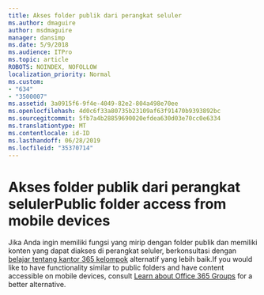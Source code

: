 ```yaml
---
title: Akses folder publik dari perangkat seluler
ms.author: dmaguire
author: msdmaguire
manager: dansimp
ms.date: 5/9/2018
ms.audience: ITPro
ms.topic: article
ROBOTS: NOINDEX, NOFOLLOW
localization_priority: Normal
ms.custom:
- "634"
- "3500007"
ms.assetid: 3a0915f6-9f4e-4049-82e2-804a498e70ee
ms.openlocfilehash: 4d0c6f33a80735b23109af63f91470b9393892bc
ms.sourcegitcommit: 5fb7a4b28859690020efdea630d03e70cc0e6334
ms.translationtype: MT
ms.contentlocale: id-ID
ms.lasthandoff: 06/28/2019
ms.locfileid: "35370714"
---
```

# <a name="public-folder-access-from-mobile-devices"></a><span data-ttu-id="33360-102">Akses folder publik dari perangkat seluler</span><span class="sxs-lookup"><span data-stu-id="33360-102">Public folder access from mobile devices</span></span>

<span data-ttu-id="33360-103">Jika Anda ingin memiliki fungsi yang mirip dengan folder publik dan memiliki konten yang dapat diakses di perangkat seluler, berkonsultasi dengan [belajar tentang kantor 365 kelompok](https://support.office.com/article/learn-about-office-365-groups-b565caa1-5c40-40ef-9915-60fdb2d97fa2) alternatif yang lebih baik.</span><span class="sxs-lookup"><span data-stu-id="33360-103">If you would like to have functionality similar to public folders and have content accessible on mobile devices, consult [Learn about Office 365 Groups](https://support.office.com/article/learn-about-office-365-groups-b565caa1-5c40-40ef-9915-60fdb2d97fa2) for a better alternative.</span></span>
  